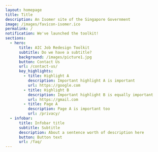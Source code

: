 ```yaml
---
layout: homepage
title: Title
description: An Isomer site of the Singapore Government
image: /images/favicon-isomer.ico
permalink: /
notification: We've launched the toolkit!
sections:
  - hero:
      title: AIC Job Redesign Toolkit
      subtitle: Do we have a subtitle?
      background: /images/picture1.jpg
      button: Contact Us
      url: /contact-us/
      key_highlights:
        - title: Highlight A
          description: Important highlight A is important
          url: https://google.com
        - title: Highlight B
          description: Important highlight B is equally important
          url: https://gmail.com
        - title: Page A
          description: Page A is important too
          url: /privacy/
  - infobar:
      title: Infobar title
      subtitle: Subtitle
      description: About a sentence worth of description here
      button: Button text
      url: /faq/
---
```

